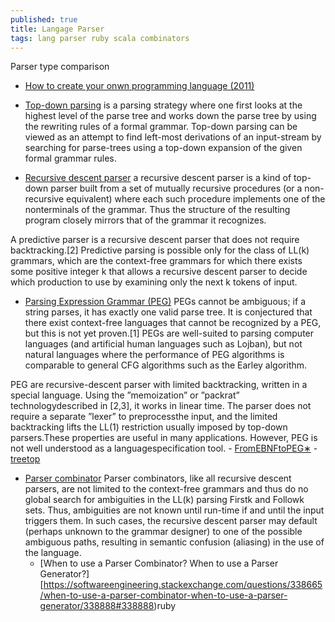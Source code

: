 ```yaml
---
published: true
title: Langage Parser
tags: lang parser ruby scala combinators
---
```

Parser type comparison

- [How to create your onwn programming language (2011)](http://index-of.es/OS/Create%20Your%20Own%20Programming%20Language.pdf#page=19&zoom=100,0,293)

- [Top-down parsing](https://en.wikipedia.org/wiki/Top-down_parsing)
is a parsing strategy where one first looks at the highest level of the parse tree and works down the parse tree by using the rewriting rules of a formal grammar.
Top-down parsing can be viewed as an attempt to find left-most derivations of an input-stream by searching for parse-trees using a top-down expansion of the given formal grammar rules.

- [Recursive descent parser](https://en.wikipedia.org/wiki/Recursive_descent_parser)
 a recursive descent parser is a kind of top-down parser built from a set of mutually recursive procedures (or a non-recursive equivalent) where each such procedure implements one of the nonterminals of the grammar. Thus the structure of the resulting program closely mirrors that of the grammar it recognizes.
 
 A predictive parser is a recursive descent parser that does not require backtracking.[2] Predictive parsing is possible only for the class of LL(k) grammars, which are the context-free grammars for which there exists some positive integer k that allows a recursive descent parser to decide which production to use by examining only the next k tokens of input.
 

- [Parsing Expression Grammar (PEG)](https://en.wikipedia.org/wiki/Parsing_expression_grammar)
PEGs cannot be ambiguous; if a string parses, it has exactly one valid parse tree. It is conjectured that there exist context-free languages that cannot be recognized by a PEG, but this is not yet proven.[1] PEGs are well-suited to parsing computer languages (and artificial human languages such as Lojban), but not natural languages where the performance of PEG algorithms is comparable to general CFG algorithms such as the Earley algorithm.

PEG are recursive-descent parser with limited backtracking, written in a special language. Using the ”memoization” or ”packrat” technologydescribed in [2,3], it works in linear time. The parser does not require a separate ”lexer” to preprocessthe input, and the limited backtracking lifts the LL(1) restriction usually imposed by top-down parsers.These properties are useful in many applications. However, PEG is not well understood as a languagespecification tool.
	- [FromEBNFtoPEG∗](http://www.romanredz.se/papers/FI2013.pdf)
    - [treetop](https://github.com/cjheath/treetop)
    
- [Parser combinator](https://en.wikipedia.org/wiki/Parser_combinator)
Parser combinators, like all recursive descent parsers, are not limited to the context-free grammars and thus do no global search for ambiguities in the LL(k) parsing Firstk and Followk sets. Thus, ambiguities are not known until run-time if and until the input triggers them. In such cases, the recursive descent parser may default (perhaps unknown to the grammar designer) to one of the possible ambiguous paths, resulting in semantic confusion (aliasing) in the use of the language. 
	- [When to use a Parser Combinator? When to use a Parser Generator?][https://softwareengineering.stackexchange.com/questions/338665/when-to-use-a-parser-combinator-when-to-use-a-parser-generator/338888#338888)ruby 